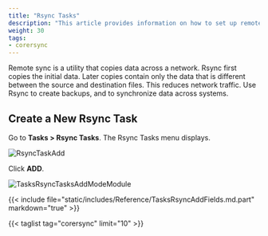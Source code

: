 ```yaml
---
title: "Rsync Tasks"
description: "This article provides information on how to set up remote sync (rsync) tasks on your TrueNAS."
weight: 30
tags:
- corersync
---
```


Remote sync is a utility that copies data across a network. Rsync first copies the initial data. Later copies contain only the data that is different between the source and destination files. This reduces network traffic. Use Rsync to create backups, and to synchronize data across systems.

## Create a New Rsync Task

Go to **Tasks > Rsync Tasks**. The Rsync Tasks menu displays.

![RsyncTaskAdd](/images/CORE/13.0/RsyncTaskAdd.png "Rsync Task: Add Module")

Click **ADD**.  

![TasksRsyncTasksAddModeModule](/images/CORE/12.0/TasksRsyncTasksAddModeModule.png "Rsync Task: Module Mode")

{{< include file="static/includes/Reference/TasksRsyncAddFields.md.part" markdown="true" >}}

{{< taglist tag="corersync" limit="10" >}}
